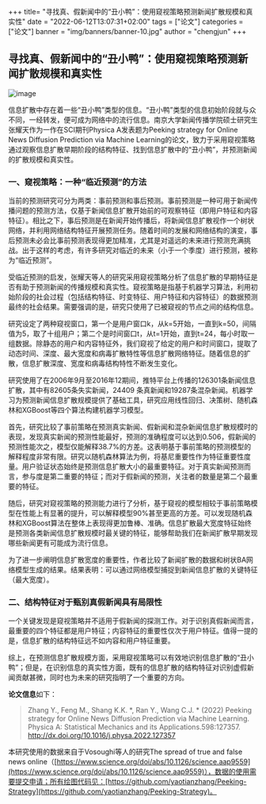 +++
title= "寻找真、假新闻中的“丑小鸭”：使用窥视策略预测新闻扩散规模和真实性"
date = "2022-06-12T13:07:31+02:00"
tags = ["论文"]
categories = ["论文"]
banner = "img/banners/banner-10.jpg"
author = "chengjun"
+++


## 寻找真、假新闻中的“丑小鸭”：使用窥视策略预测新闻扩散规模和真实性

![image](https://user-images.githubusercontent.com/543384/173270369-d10199f1-fb23-496a-93fd-1651cc7654a9.png)


信息扩散中存在着一些“丑小鸭”类型的信息。“丑小鸭”类型的信息初始阶段就与众不同，一经转发，便可成为网络中的流行信息。南京大学新闻传播学院硕士研究生张耀天作为一作在SCI期刊Physica A发表题为Peeking strategy for Online News Diffusion Prediction via Machine Learning的论文，致力于采用窥视策略通过观察信息扩散早期阶段的结构特征、找到信息扩散中的“丑小鸭”，并预测新闻的扩散规模和真实性。

### 一、窥视策略：一种“临近预测”的方法

当前的预测研究可分为两类：事前预测和事后预测。事前预测是一种可用于新闻传播问题的预测方法，仅基于新闻信息扩散开始前的可观察特征（即用户特征和内容特征）。相比之下，事后预测是在新闻开始传播后，将新闻信息扩散视作一个树状网络，并利用网络结构特征开展预测任务。随着时间的发展和网络结构的演变，事后预测未必会比事前预测表现得更加精准，尤其是对遥远的未来进行预测充满挑战。出于这样的考虑，有许多研究对临近的未来（小于一个季度）进行预测，被称为“临近预测”。

受临近预测的启发，张耀天等人的研究采用窥视策略分析了信息扩散的早期特征是否有助于预测新闻的传播规模和真实性。窥视策略是指基于机器学习算法，利用初始阶段的社会过程（包括结构特征、时变特征、用户特征和内容特征）的数据预测最终的社会结果。需要强调的是，研究只使用了已被窥视的节点之间的结构信息。

研究设定了两种窥视窗口，第一个是用户窗口k，从k=5开始，一直到k=50，间隔值为5，取了十组用户；第二个是时间窗口t，从t=1开始，直到t=24，每小时取一组数据。除静态的用户和内容特征外，我们窥视了给定的用户和时间窗口，提取了动态时间、深度、最大宽度和病毒扩散特性等信息扩散网络特征。随着信息的扩散，信息扩散深度、宽度和病毒结构特性不断发生变化。
					

研究使用了在2006年9月至2016年12期间，推特平台上传播的126301条新闻信息扩散，其中有82605条失实新闻，24409 条真新闻和19287条混杂新闻。机器学习为预测新闻信息扩散规模提供了基础工具，研究应用线性回归、决策树、随机森林和XGBoost等四个算法构建机器学习模型。
					
首先，研究比较了事前策略在预测真实新闻、假新闻和混杂新闻信息扩散规模时的表现，发现真实新闻的预测性能最好，预测的准确程度可以达到0.506，假新闻的预测性能次之，模型仅能解释38.7%的方差。这表明基于事前策略的预测模型的解释程度非常有限。研究以随机森林算法为例，将基尼重要性作为特征重要性度量。用户验证状态始终是预测信息扩散大小的最重要特征。对于真实新闻预测而言，参与度是第二重要的特征；而对于假新闻的预测，关注者的数量是第二个最重要的特征。


随后，研究对窥视策略的预测能力进行了分析，基于窥视的模型相较于事前策略模型在性能上有显著的提升，可以解释模型90%甚至更高的方差。可以发现随机森林和XGBoost算法在整体上表现得更加鲁棒、准确。信息扩散最大宽度特征始终是预测各类新闻信息扩散规模时最关键的特征，能够帮助我们在新闻扩散早期发现哪些新闻更有可能成为流行信息。


为了进一步阐明信息扩散宽度的重要性，作者比较了新闻扩散的数据和树状BA网络模型生成的结果。结果表明：可以通过网络模型捕捉到新闻信息扩散的关键特征（最大宽度）。


### 二、结构特征对于甄别真假新闻具有局限性

一个关键发现是窥视策略并不适用于假新闻的探测工作。对于识别真假新闻而言，最重要的四个特征都是用户特征；内容特征的重要性仅次于用户特征。值得一提的是，信息扩散的结构特征远不如内容和用户特征重要。

综上，在预测信息扩散规模方面，采用窥视策略可以有效地识别信息扩散的“丑小鸭”；但是，在识别信息的真实性方面，既有的信息扩散的结构特征对识别虚假新闻贡献甚微，同时也为未来的研究指明了一个重要的方向。

**论文信息**如下：

> Zhang Y., Feng M., Shang K.K. *, Ran Y., Wang C.J. * (2022) Peeking strategy for Online News Diffusion Prediction via Machine Learning. Physica A: Statistical Mechanics and its Applications.598:127357. http://dx.doi.org/10.1016/j.physa.2022.127357 

本研究使用的数据来自于Vosoughi等人的研究The spread of true and false news online（[https://www.science.org/doi/abs/10.1126/science.aap9559](https://www.science.org/doi/abs/10.1126/science.aap9559)），数据的使用需要提交申请；所有绘图代码见：[https://github.com/yaotianzhang/Peeking-Strategy](https://github.com/yaotianzhang/Peeking-Strategy)。


